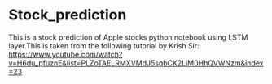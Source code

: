 # Stock_prediction
This is a stock prediction of Apple stocks python notebook using LSTM layer.This is taken from the following tutorial by Krish Sir: https://www.youtube.com/watch?v=H6du_pfuznE&list=PLZoTAELRMXVMdJ5sqbCK2LiM0HhQVWNzm&index=23
